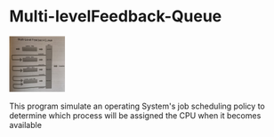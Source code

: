 # Multi-levelFeedback-Queue


<img src="./image/head.jpg" width="100" height="100">
 
 This program simulate an operating System's job scheduling policy
 to determine which process will be assigned the CPU when it becomes available 
